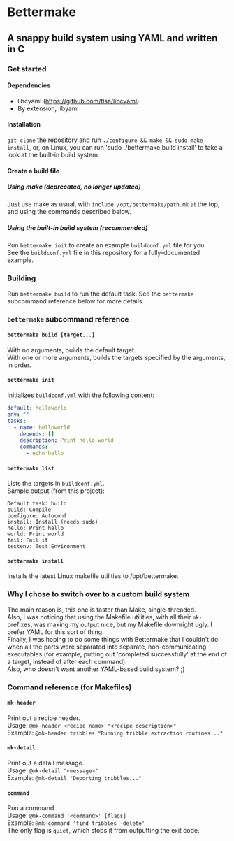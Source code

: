 # Bettermake
## A snappy build system using YAML and written in C
### Get started
#### Dependencies
- libcyaml (<https://github.com/tlsa/libcyaml>)
- By extension, libyaml
#### Installation
`git clone` the repository and run `./configure && make && sudo make install`, or, on Linux, you can run 'sudo ./bettermake build install' to take a look at the built-in build system.

#### Create a build file
##### Using make (deprecated, no longer updated)
Just use make as usual, with `include /opt/bettermake/path.mk` at the top, and using the commands described below.
##### Using the built-in build system (recommended)
Run `bettermake init` to create an example `buildconf.yml` file for you. \
See the `buildconf.yml` file in this repository for a fully-documented example.

### Building
Run `bettermake build` to run the default task.
See the `bettermake` subcommand reference below for more details.

### `bettermake` subcommand reference
#### `bettermake build [target...]`
With no arguments, builds the default target. \
With one or more arguments, builds the targets specified by the arguments, in order.

#### `bettermake init`
Initializes `buildconf.yml` with the following content:
```yaml
default: helloworld
env: ""
tasks:
  - name: helloworld
    depends: []
    description: Print hello world
    commands:
      - echo hello
```

#### `bettermake list`
Lists the targets in `buildconf.yml`. \
Sample output (from this project):
```
Default task: build
build: Compile
configure: Autoconf
install: Install (needs sudo)
hello: Print hello
world: Print world
fail: Fail it
testenv: Test Environment
```

#### `bettermake install`
Installs the latest Linux makefile utilities to /opt/bettermake.

### Why I chose to switch over to a custom build system
The main reason is, this one is faster than Make, single-threaded. \
Also, I was noticing that using the Makefile utilities, with all their `mk-` prefixes, was making my output nice, but my Makefile downright ugly. I prefer YAML for this sort of thing. \
Finally, I was hoping to do some things with Bettermake that I couldn't do when all the parts were separated into separate, non-communicating executables (for example, putting out 'completed successfully' at the end of a target, instead of after each command). \
Also, who doesn't want another YAML-based build system? ;)


### Command reference (for Makefiles)
#### `mk-header`
Print out a recipe header. \
Usage: `@mk-header <recipe name> "<recipe description>"` \
Example: `@mk-header tribbles "Running tribble extraction routines..."`

#### `mk-detail`
Print out a detail message. \
Usage: `@mk-detail "<message>"` \
Example: `@mk-detail "Deporting tribbles..."`

#### `command`
Run a command. \
Usage: `@mk-command '<command>' [flags]` \
Example: `@mk-command 'find tribbles -delete'` \
The only flag is `quiet`, which stops it from outputting the exit code.
